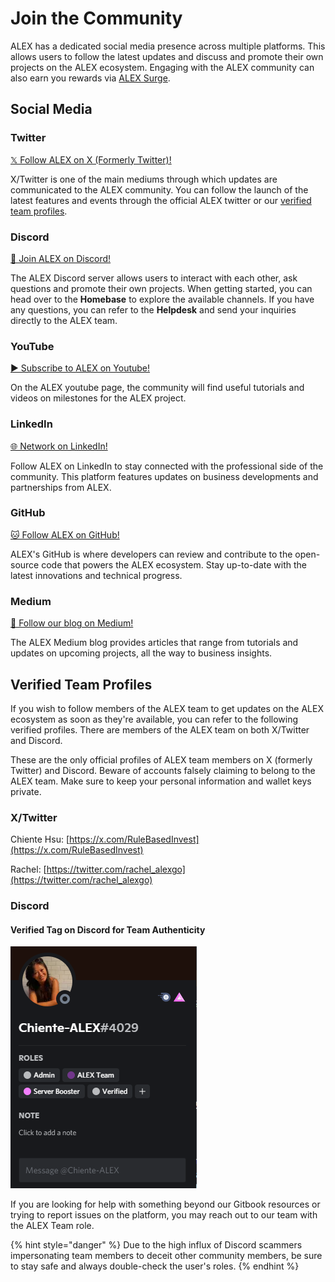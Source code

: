 # Join the Community

ALEX has a dedicated social media presence across multiple platforms. This allows users to follow the latest updates and discuss and promote their own projects on the ALEX ecosystem. Engaging with the ALEX community can also earn you rewards via [ALEX Surge](https://app.alexlab.co/surge).

## Social Media

### Twitter 

[𝕏 Follow ALEX on X (Formerly Twitter)!](https://x.com/ALEXLabBTC?mx=2)

X/Twitter is one of the main mediums through which updates are communicated to the ALEX community. You can follow the launch of the latest features and events through the official ALEX twitter or our [verified team profiles](#verified-team-profiles). 

### Discord

[👾 Join ALEX on Discord!](https://discord.gg/alexlab)

The ALEX Discord server allows users to interact with each other, ask questions and promote their own projects. When getting started, you can head over to the **Homebase** to explore the available channels. If you have any questions, you can refer to the **Helpdesk** and send your inquiries directly to the ALEX team.

### YouTube 

[▶️ Subscribe to ALEX on Youtube!](https://www.youtube.com/c/Alexgobtc)

On the ALEX youtube page, the community will find useful tutorials and videos on milestones for the ALEX project.

### LinkedIn

[🌐 Network on LinkedIn!](https://www.linkedin.com/company/alexgobtc/)

Follow ALEX on LinkedIn to stay connected with the professional side of the community. This platform features updates on business developments and partnerships from ALEX.

### GitHub

[🐱 Follow ALEX on GitHub!](https://github.com/alexgo-io)

ALEX's GitHub is where developers can review and contribute to the open-source code that powers the ALEX ecosystem. Stay up-to-date with the latest innovations and technical progress.

### Medium

[📝 Follow our blog on Medium!](https://medium.com/@alexgoBtc)

The ALEX Medium blog provides articles that range from tutorials and updates on upcoming projects, all the way to business insights.

## Verified Team Profiles

If you wish to follow members of the ALEX team to get updates on the ALEX ecosystem as soon as they're available, you can refer to the following verified profiles. There are members of the ALEX team on both X/Twitter and Discord.

These are the only official profiles of ALEX team members on X (formerly Twitter) and Discord. Beware of accounts falsely claiming to belong to the ALEX team. Make sure to keep your personal information and wallet keys private.

### X/Twitter

Chiente Hsu: [https://x.com/RuleBasedInvest](https://x.com/RuleBasedInvest)

Rachel: [https://twitter.com/rachel_alexgo](https://twitter.com/rachel_alexgo)

### Discord

#### Verified Tag on Discord for Team Authenticity

![Discord Role Verification](<../.gitbook/assets/discord-role-verification.png>)

If you are looking for help with something beyond our Gitbook resources or trying to report issues on the platform, you may reach out to our team with the ALEX Team role.

{% hint style="danger" %}
Due to the high influx of Discord scammers impersonating team members to deceit other community members, be sure to stay safe and always double-check the user's roles.
{% endhint %}
